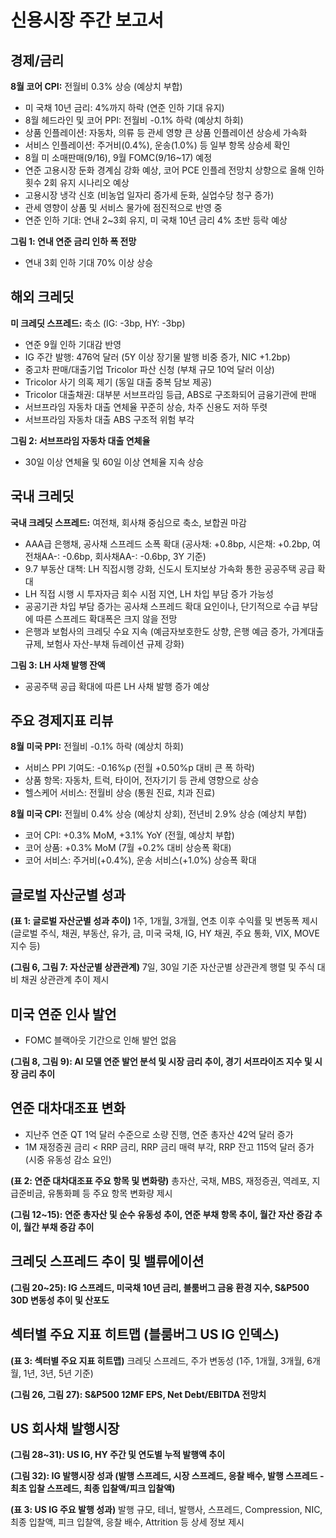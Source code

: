 # 신용시장 주간 보고서

## 경제/금리

**8월 코어 CPI:** 전월비 0.3% 상승 (예상치 부합)

- 미 국채 10년 금리: 4%까지 하락 (연준 인하 기대 유지)
- 8월 헤드라인 및 코어 PPI: 전월비 -0.1% 하락 (예상치 하회)
- 상품 인플레이션: 자동차, 의류 등 관세 영향 큰 상품 인플레이션 상승세 가속화
- 서비스 인플레이션: 주거비(0.4%), 운송(1.0%) 등 일부 항목 상승세 확인
- 8월 미 소매판매(9/16), 9월 FOMC(9/16~17) 예정
- 연준 고용시장 둔화 경계심 강화 예상, 코어 PCE 인플레 전망치 상향으로 올해 인하 횟수 2회 유지 시나리오 예상
- 고용시장 냉각 신호 (비농업 일자리 증가세 둔화, 실업수당 청구 증가)
- 관세 영향이 상품 및 서비스 물가에 점진적으로 반영 중
- 연준 인하 기대: 연내 2~3회 유지, 미 국채 10년 금리 4% 초반 등락 예상

**그림 1: 연내 연준 금리 인하 폭 전망**
- 연내 3회 인하 기대 70% 이상 상승

## 해외 크레딧

**미 크레딧 스프레드:** 축소 (IG: -3bp, HY: -3bp)

- 연준 9월 인하 기대감 반영
- IG 주간 발행: 476억 달러 (5Y 이상 장기물 발행 비중 증가, NIC +1.2bp)
- 중고차 판매/대출기업 Tricolor 파산 신청 (부채 규모 10억 달러 이상)
- Tricolor 사기 의혹 제기 (동일 대출 중복 담보 제공)
- Tricolor 대출채권: 대부분 서브프라임 등급, ABS로 구조화되어 금융기관에 판매
- 서브프라임 자동차 대출 연체율 꾸준히 상승, 차주 신용도 저하 뚜렷
- 서브프라임 자동차 대출 ABS 구조적 위험 부각

**그림 2: 서브프라임 자동차 대출 연체율**
- 30일 이상 연체율 및 60일 이상 연체율 지속 상승

## 국내 크레딧

**국내 크레딧 스프레드:** 여전채, 회사채 중심으로 축소, 보합권 마감

- AAA급 은행채, 공사채 스프레드 소폭 확대 (공사채: +0.8bp, 시은채: +0.2bp, 여전채AA-: -0.6bp, 회사채AA-: -0.6bp, 3Y 기준)
- 9.7 부동산 대책: LH 직접시행 강화, 신도시 토지보상 가속화 통한 공공주택 공급 확대
- LH 직접 시행 시 투자자금 회수 시점 지연, LH 차입 부담 증가 가능성
- 공공기관 차입 부담 증가는 공사채 스프레드 확대 요인이나, 단기적으로 수급 부담에 따른 스프레드 확대폭은 크지 않을 전망
- 은행과 보험사의 크레딧 수요 지속 (예금자보호한도 상향, 은행 예금 증가, 가계대출 규제, 보험사 자산-부채 듀레이션 규제 강화)

**그림 3: LH 사채 발행 잔액**
- 공공주택 공급 확대에 따른 LH 사채 발행 증가 예상


## 주요 경제지표 리뷰

**8월 미국 PPI:** 전월비 -0.1% 하락 (예상치 하회)

- 서비스 PPI 기여도: -0.16%p (전월 +0.50%p 대비 큰 폭 하락)
- 상품 항목: 자동차, 트럭, 타이어, 전자기기 등 관세 영향으로 상승
- 헬스케어 서비스: 전월비 상승 (통원 진료, 치과 진료)

**8월 미국 CPI:** 전월비 0.4% 상승 (예상치 상회), 전년비 2.9% 상승 (예상치 부합)

- 코어 CPI: +0.3% MoM, +3.1% YoY (전월, 예상치 부합)
- 코어 상품: +0.3% MoM (7월 +0.2% 대비 상승폭 확대)
- 코어 서비스: 주거비(+0.4%), 운송 서비스(+1.0%) 상승폭 확대


## 글로벌 자산군별 성과

**(표 1: 글로벌 자산군별 성과 추이)**  1주, 1개월, 3개월, 연초 이후 수익률 및 변동폭 제시 (글로벌 주식, 채권, 부동산, 유가, 금, 미국 국채, IG, HY 채권, 주요 통화, VIX, MOVE 지수 등)

**(그림 6, 그림 7: 자산군별 상관관계)** 7일, 30일 기준 자산군별 상관관계 행렬 및 주식 대비 채권 상관관계 추이 제시


## 미국 연준 인사 발언

- FOMC 블랙아웃 기간으로 인해 발언 없음

**(그림 8, 그림 9): AI 모델 연준 발언 분석 및 시장 금리 추이, 경기 서프라이즈 지수 및 시장 금리 추이**


## 연준 대차대조표 변화

- 지난주 연준 QT 1억 달러 수준으로 소량 진행, 연준 총자산 42억 달러 증가
- 1M 재정증권 금리 < RRP 금리, RRP 금리 매력 부각, RRP 잔고 115억 달러 증가 (시중 유동성 감소 요인)

**(표 2: 연준 대차대조표 주요 항목 및 변화량)** 총자산, 국채, MBS, 재정증권, 역레포, 지급준비금, 유통화폐 등 주요 항목 변화량 제시

**(그림 12~15): 연준 총자산 및 순수 유동성 추이, 연준 부채 항목 추이, 월간 자산 증감 추이, 월간 부채 증감 추이**


## 크레딧 스프레드 추이 및 밸류에이션

**(그림 20~25): IG 스프레드, 미국채 10년 금리, 블룸버그 금융 환경 지수, S&P500 30D 변동성 추이 및 산포도**


## 섹터별 주요 지표 히트맵 (블룸버그 US IG 인덱스)

**(표 3: 섹터별 주요 지표 히트맵)** 크레딧 스프레드, 주가 변동성 (1주, 1개월, 3개월, 6개월, 1년, 3년, 5년 기준)


**(그림 26, 그림 27): S&P500 12MF EPS, Net Debt/EBITDA 전망치**


## US 회사채 발행시장

**(그림 28~31): US IG, HY 주간 및 연도별 누적 발행액 추이**

**(그림 32): IG 발행시장 성과 (발행 스프레드, 시장 스프레드, 응찰 배수, 발행 스프레드 - 최초 입찰 스프레드, 최종 입찰액/피크 입찰액)**


**(표 3: US IG 주요 발행 성과)** 발행 규모, 테너, 발행사, 스프레드, Compression, NIC, 최종 입찰액, 피크 입찰액, 응찰 배수, Attrition 등 상세 정보 제시